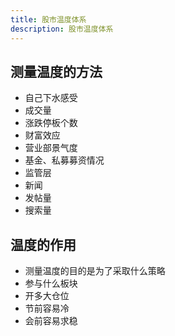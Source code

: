 ```yaml
---
title: 股市温度体系
description: 股市温度体系
---
```


## 测量温度的方法

* 自己下水感受
* 成交量
* 涨跌停板个数
* 财富效应
* 营业部景气度
* 基金、私募募资情况
* 监管层
* 新闻
* 发帖量
* 搜索量

## 温度的作用

* 测量温度的目的是为了采取什么策略
* 参与什么板块
* 开多大仓位
* 节前容易冷
* 会前容易求稳
